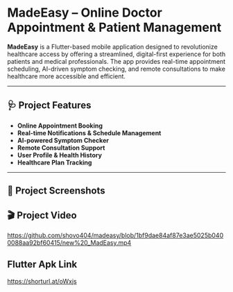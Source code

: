 # MadeEasy – Online Doctor Appointment & Patient Management

**MadeEasy** is a Flutter-based mobile application designed to revolutionize healthcare access by offering a streamlined, digital-first experience for both patients and medical professionals. The app provides real-time appointment scheduling, AI-driven symptom checking, and remote consultations to make healthcare more accessible and efficient.

---

## 🩺 Project Features

- **Online Appointment Booking**  
- **Real-time Notifications & Schedule Management**  
- **AI-powered Symptom Checker**  
- **Remote Consultation Support**  
- **User Profile & Health History**  
- **Healthcare Plan Tracking**

---

## 📸 Project Screenshots


## 🎬 Project Video
https://github.com/shovo404/madeasy/blob/1bf9dae84af87e3ae5025b0400088aa92bf60415/new%20_MadEasy.mp4

## Flutter Apk Link
https://shorturl.at/oWxjs
